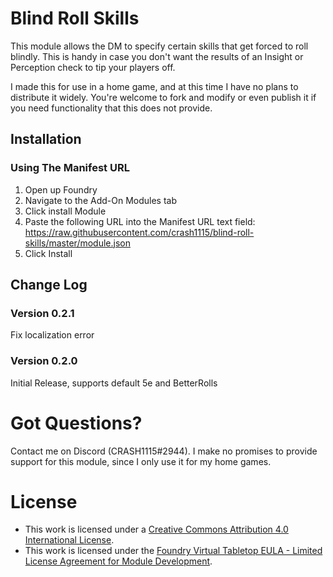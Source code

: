 # Blind Roll Skills
This module allows the DM to specify certain skills that get forced to roll blindly. This is handy in case you don't want the results of an Insight or Perception check to tip your players off.

I made this for use in a home game, and at this time I have no plans to distribute it widely. You're welcome to fork and modify or even publish it if you need functionality that this does not provide.

## Installation
### Using The Manifest URL
1. Open up Foundry
2. Navigate to the Add-On Modules tab
3. Click install Module
4. Paste the following URL into the Manifest URL text field: https://raw.githubusercontent.com/crash1115/blind-roll-skills/master/module.json
5. Click Install

## Change Log
### Version 0.2.1
Fix localization error
### Version 0.2.0
Initial Release, supports default 5e and BetterRolls

# Got Questions?
Contact me on Discord (CRASH1115#2944). I make no promises to provide support for this module, since I only use it for my home games.

# License
- This work is licensed under a [Creative Commons Attribution 4.0 International License](https://creativecommons.org/licenses/by/4.0/legalcode).
- This work is licensed under the [Foundry Virtual Tabletop EULA - Limited License Agreement for Module Development](https://foundryvtt.com/article/license/).

